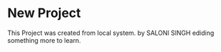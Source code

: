 # New Project
This Project was created from local system.
by SALONI SINGH
ediding something more to learn.